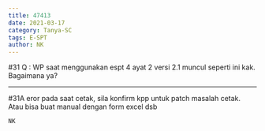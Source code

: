 ```yaml
---
title: 47413
date: 2021-03-17
category: Tanya-SC
tags: E-SPT
author: NK
---
```


#31 Q : WP saat menggunakan espt 4 ayat 2 versi 2.1 muncul seperti ini kak. Bagaimana ya?

---

#31A eror pada saat cetak, sila konfirm kpp untuk patch masalah cetak. Atau bisa buat manual dengan form excel dsb

`NK`
